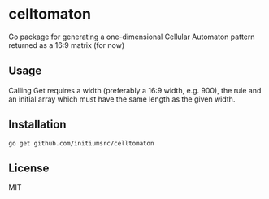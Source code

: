 # celltomaton

Go package for generating a one-dimensional Cellular Automaton pattern returned as a 16:9 matrix (for now)

## Usage

Calling Get requires a width (preferably a 16:9 width, e.g. 900), the rule and an initial array which must have the same length as the given width.

## Installation

```
go get github.com/initiumsrc/celltomaton
```

## License

MIT
